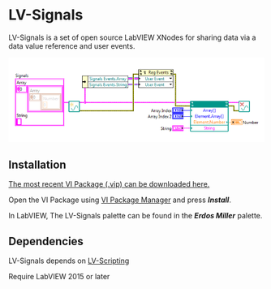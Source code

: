 LV-Signals
===============

LV-Signals is a set of open source LabVIEW XNodes for sharing data via a data value reference and user events.

![Example](/images/signals.png?raw=true)

Installation
------------

[The most recent VI Package (.vip) can be downloaded here.](https://github.com/erdosmiller/lv-signals/releases)

Open the VI Package using [VI Package Manager](http://vipm.jki.net/) and press ***Install***.

In LabVIEW, The LV-Signals palette can be found in the ***Erdos Miller*** palette.

Dependencies
------------

LV-Signals depends on [LV-Scripting](https://github.com/DBTaylor/erdosmiller/releases)

Require LabVIEW 2015 or later